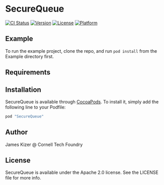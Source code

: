 # SecureQueue

[![CI Status](http://img.shields.io/travis/jdkizer9/SecureQueue.svg?style=flat)](https://travis-ci.org/jdkizer9/SecureQueue)
[![Version](https://img.shields.io/cocoapods/v/SecureQueue.svg?style=flat)](http://cocoapods.org/pods/SecureQueue)
[![License](https://img.shields.io/cocoapods/l/SecureQueue.svg?style=flat)](http://cocoapods.org/pods/SecureQueue)
[![Platform](https://img.shields.io/cocoapods/p/SecureQueue.svg?style=flat)](http://cocoapods.org/pods/SecureQueue)

## Example

To run the example project, clone the repo, and run `pod install` from the Example directory first.

## Requirements

## Installation

SecureQueue is available through [CocoaPods](http://cocoapods.org). To install
it, simply add the following line to your Podfile:

```ruby
pod "SecureQueue"
```

## Author

James Kizer @ Cornell Tech Foundry

## License

SecureQueue is available under the Apache 2.0 license. See the LICENSE file for more info.
